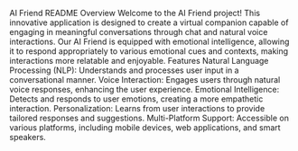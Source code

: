 AI Friend README
Overview
Welcome to the AI Friend project! This innovative application is designed to create a virtual companion capable of engaging in meaningful conversations through chat and natural voice interactions. Our AI Friend is equipped with emotional intelligence, allowing it to respond appropriately to various emotional cues and contexts, making interactions more relatable and enjoyable.
Features
Natural Language Processing (NLP): Understands and processes user input in a conversational manner.
Voice Interaction: Engages users through natural voice responses, enhancing the user experience.
Emotional Intelligence: Detects and responds to user emotions, creating a more empathetic interaction.
Personalization: Learns from user interactions to provide tailored responses and suggestions.
Multi-Platform Support: Accessible on various platforms, including mobile devices, web applications, and smart speakers.

